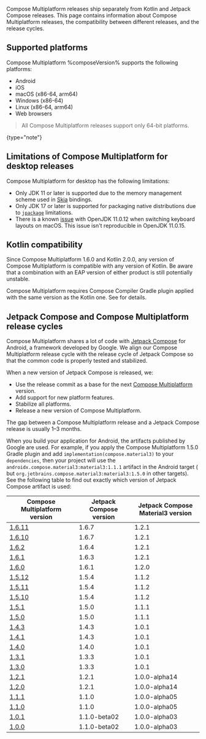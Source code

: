 [//]: # (title: Compatibility and versions)

Compose Multiplatform releases ship separately from Kotlin and Jetpack Compose releases. This page contains information
about Compose Multiplatform releases, the compatibility between different releases, and the release cycles.

## Supported platforms

Compose Multiplatform %composeVersion% supports the following platforms:

* Android
* iOS
* macOS (x86-64, arm64)
* Windows (x86-64)
* Linux (x86-64, arm64)
* Web browsers

> All Compose Multiplatform releases support only 64-bit platforms. 
> 
{type="note"}

## Limitations of Compose Multiplatform for desktop releases

Compose Multiplatform for desktop has the following limitations: 

* Only JDK 11 or later is supported due to the memory management scheme used in [Skia](https://skia.org/) bindings.
* Only JDK 17 or later is supported for packaging native distributions due
  to [`jpackage`](https://docs.oracle.com/en/java/javase/17/docs/specs/man/jpackage.html) limitations.
* There is a known [issue](https://github.com/JetBrains/compose-multiplatform/issues/940) with OpenJDK 11.0.12 when switching keyboard layouts on macOS.
  This issue isn't reproducible in OpenJDK 11.0.15.

## Kotlin compatibility

Since Compose Multiplatform 1.6.0 and Kotlin 2.0.0, any version of Compose Multiplatform is compatible with any version
of Kotlin. Be aware that a combination with an EAP version of either product is still potentially unstable.

Compose Multiplatform requires Compose Compiler Gradle plugin applied with the same version as the Kotlin one.
See [](compose-compiler.md#migrating-a-compose-multiplatform-project) for details.

## Jetpack Compose and Compose Multiplatform release cycles

Compose Multiplatform shares a lot of code with [Jetpack Compose](https://developer.android.com/jetpack/compose) for
Android, a framework developed by Google. We align our Compose Multiplatform release cycle with the release cycle of
Jetpack Compose so that the common code is properly tested and stabilized.

When a new version of Jetpack Compose is released, we:

* Use the release commit as a base for the next [Compose Multiplatform](https://github.com/JetBrains/androidx) version.
* Add support for new platform features.
* Stabilize all platforms.
* Release a new version of Compose Multiplatform.

The gap between a Compose Multiplatform release and a Jetpack Compose release is usually 1–3 months.

When you build your application for Android, the artifacts published by Google are used. For example, if you apply the
Compose Multiplatform 1.5.0 Gradle plugin and add `implementation(compose.material3)` to your `dependencies`, then your
project will use the `androidx.compose.material3:material3:1.1.1` artifact in the Android target (
but `org.jetbrains.compose.material3:material3:1.5.0` in other targets). See the following table to find out exactly
which version of Jetpack Compose artifact is used:

| Compose Multiplatform version                                                     | Jetpack Compose version | Jetpack Compose Material3 version |
|-----------------------------------------------------------------------------------|-------------------------|-----------------------------------|
| [1.6.11](https://github.com/JetBrains/compose-multiplatform/releases/tag/v1.6.11) | 1.6.7                   | 1.2.1                             |
| [1.6.10](https://github.com/JetBrains/compose-multiplatform/releases/tag/v1.6.10) | 1.6.7                   | 1.2.1                             |
| [1.6.2](https://github.com/JetBrains/compose-multiplatform/releases/tag/v1.6.2)   | 1.6.4                   | 1.2.1                             |
| [1.6.1](https://github.com/JetBrains/compose-multiplatform/releases/tag/v1.6.1)   | 1.6.3                   | 1.2.1                             |
| [1.6.0](https://github.com/JetBrains/compose-multiplatform/releases/tag/v1.6.0)   | 1.6.1                   | 1.2.0                             |
| [1.5.12](https://github.com/JetBrains/compose-multiplatform/releases/tag/v1.5.12) | 1.5.4                   | 1.1.2                             |
| [1.5.11](https://github.com/JetBrains/compose-multiplatform/releases/tag/v1.5.11) | 1.5.4                   | 1.1.2                             |
| [1.5.10](https://github.com/JetBrains/compose-multiplatform/releases/tag/v1.5.10) | 1.5.4                   | 1.1.2                             |
| [1.5.1](https://github.com/JetBrains/compose-multiplatform/releases/tag/v1.5.1)   | 1.5.0                   | 1.1.1                             |
| [1.5.0](https://github.com/JetBrains/compose-multiplatform/releases/tag/v1.5.0)   | 1.5.0                   | 1.1.1                             |
| [1.4.3](https://github.com/JetBrains/compose-multiplatform/releases/tag/v1.4.3)   | 1.4.3                   | 1.0.1                             |
| [1.4.1](https://github.com/JetBrains/compose-multiplatform/releases/tag/v1.4.1)   | 1.4.3                   | 1.0.1                             |
| [1.4.0](https://github.com/JetBrains/compose-multiplatform/releases/tag/v1.4.0)   | 1.4.0                   | 1.0.1                             |
| [1.3.1](https://github.com/JetBrains/compose-multiplatform/releases/tag/v1.3.1)   | 1.3.3                   | 1.0.1                             |
| [1.3.0](https://github.com/JetBrains/compose-multiplatform/releases/tag/v1.3.0)   | 1.3.3                   | 1.0.1                             |
| [1.2.1](https://github.com/JetBrains/compose-multiplatform/releases/tag/v1.2.1)   | 1.2.1                   | 1.0.0-alpha14                     |
| [1.2.0](https://github.com/JetBrains/compose-multiplatform/releases/tag/v1.2.0)   | 1.2.1                   | 1.0.0-alpha14                     |
| [1.1.1](https://github.com/JetBrains/compose-multiplatform/releases/tag/v1.1.1)   | 1.1.0                   | 1.0.0-alpha05                     |
| [1.1.0](https://github.com/JetBrains/compose-multiplatform/releases/tag/v1.1.0)   | 1.1.0                   | 1.0.0-alpha05                     |
| [1.0.1](https://github.com/JetBrains/compose-multiplatform/releases/tag/v1.0.1)   | 1.1.0-beta02            | 1.0.0-alpha03                     |
| [1.0.0](https://github.com/JetBrains/compose-multiplatform/releases/tag/v1.0.0)   | 1.1.0-beta02            | 1.0.0-alpha03                     |
